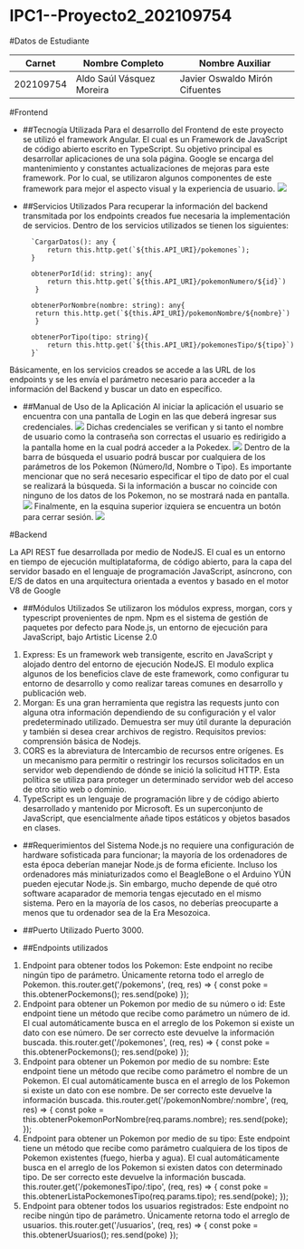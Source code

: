 # IPC1--Proyecto2_202109754
#Datos de Estudiante

| Carnet            | Nombre Completo    | Nombre Auxiliar |
|-------------------|-------------|---------------|
| 202109754 | Aldo Saúl Vásquez Moreira | Javier Oswaldo Mirón Cifuentes  |


#Frontend

- ##Tecnogía Utilizada
Para el desarrollo del Frontend de este proyecto se utilizó el framework Angular. El cual es un Framework de JavaScript de código abierto escrito en TypeScript. Su objetivo principal es desarrollar aplicaciones de una sola página. Google se encarga del mantenimiento y constantes actualizaciones de mejoras para este framework. Por lo cual, se utilizaron algunos componentes de este framework para mejor el aspecto visual y la experiencia de usuario.
![](https://i.imgur.com/dbZlse9.png)

- ##Servicios Utilizados
Para recuperar la información del backend transmitada por los endpoints creados fue necesaria la implementación de servicios. Dentro de los servicios utilizados se tienen los siguientes:

		`CargarDatos(): any {
    		return this.http.get(`${this.API_URI}/pokemones`);
  		}

  		obtenerPorId(id: string): any{
    		return this.http.get(`${this.API_URI}/pokemonNumero/${id}`)
 		 }

  		obtenerPorNombre(nombre: string): any{
   		 return this.http.get(`${this.API_URI}/pokemonNombre/${nombre}`)
 		 }

  		obtenerPorTipo(tipo: string){
    		return this.http.get(`${this.API_URI}/pokemonesTipo/${tipo}`)
  		}`
Básicamente, en los servicios creados se accede a las URL de los endpoints y se les envía el parámetro necesario para acceder a la información del Backend y buscar un dato en específico.

- ##Manual de Uso de la Aplicación
Al iniciar la aplicación el usuario se encuentra con una pantalla de Login en las que deberá ingresar sus credenciales.
![](https://i.imgur.com/Z0bt8kB.png)
Dichas credenciales se verifican y si tanto el nombre de usuario como la contraseña son correctas el usuario es redirigido a la pantalla home en la cual podrá acceder a la Pokedex.
![](https://i.imgur.com/z7kaIgv.png)
Dentro de la barra de búsqueda el usuario podrá buscar por cualquiera de los parámetros de los Pokemon (Número/Id, Nombre o Tipo). Es importante mencionar que no será necesario especificar el tipo de dato por el cual se realizará la búsqueda. 
Si la información a buscar no coincide con ninguno de los datos de los Pokemon, no se mostrará nada en pantalla.
![](https://i.imgur.com/bzVGVVc.png)
Finalmente, en la esquina superior izquiera se encuentra un botón para cerrar sesión.
![](https://i.imgur.com/pElJSmh.png)

#Backend

La API REST fue desarrollada por medio de NodeJS. El cual es un entorno en tiempo de ejecución multiplataforma, de código abierto, para la capa del servidor basado en el lenguaje de programación JavaScript, asíncrono, con E/S de datos en una arquitectura orientada a eventos y basado en el motor V8 de Google

- ##Módulos Utilizados
Se utilizaron los módulos express, morgan, cors y typescript provenientes de npm.  Npm es el sistema de gestión de paquetes por defecto para Node.js, un entorno de ejecución para JavaScript, bajo Artistic License 2.0
1. Express: Es un framework web transigente, escrito en JavaScript y alojado dentro del entorno de ejecución NodeJS. El modulo explica algunos de los beneficios clave de este framework, como configurar tu entorno de desarrollo y como realizar tareas comunes en desarrollo y publicación web.
2. Morgan: Es una gran herramienta que registra las requests junto con alguna otra información dependiendo de su configuración y el valor predeterminado utilizado. Demuestra ser muy útil durante la depuración y también si desea crear archivos de registro. Requisitos previos: comprensión básica de Nodejs.
3. CORS es la abreviatura de Intercambio de recursos entre orígenes. Es un mecanismo para permitir o restringir los recursos solicitados en un servidor web dependiendo de dónde se inició la solicitud HTTP. Esta política se utiliza para proteger un determinado servidor web del acceso de otro sitio web o dominio.
4. TypeScript es un lenguaje de programación libre y de código abierto desarrollado y mantenido por Microsoft. Es un superconjunto de JavaScript, que esencialmente añade tipos estáticos y objetos basados en clases.

- ##Requerimientos del Sistema
Node.js no requiere una configuración de hardware sofisticada para funcionar; la mayoría de los ordenadores de esta época deberían manejar Node.js de forma eficiente. Incluso los ordenadores más miniaturizados como el BeagleBone o el Arduino YÚN pueden ejecutar Node.js.
Sin embargo, mucho depende de qué otro software acaparador de memoria tengas ejecutado en el mismo sistema. Pero en la mayoría de los casos, no deberías preocuparte a menos que tu ordenador sea de la Era Mesozoica.

- ##Puerto Utilizado
Puerto 3000.

- ##Endpoints utilizados
1. Endpoint para obtener todos los Pokemon: Este endpoint no recibe ningún tipo de parámetro. Únicamente retorna todo el arreglo de Pokemon.
		this.router.get('/pokemons', (req, res) => {
            const poke = this.obtenerPockemons();
            res.send(poke)
        });
2. Endpoint para obtener un Pokemon por medio de su número o id: Este endpoint tiene un método que recibe como parámetro un número de id. El cual automáticamente busca en el arreglo de los Pokemon si existe un dato con ese número. De ser correcto este devuelve la información buscada.
		this.router.get('/pokemones', (req, res) => {
            const poke = this.obtenerPockemons();
            res.send(poke)
        });
3. Endpoint para obtener un Pokemon por medio de su nombre: Este endpoint tiene un método que recibe como parámetro el nombre de un Pokemon. El cual automáticamente busca en el arreglo de los Pokemon si existe un dato con ese nombre. De ser correcto este devuelve la información buscada.
		this.router.get('/pokemonNombre/:nombre', (req, res) => {
            const poke = this.obtenerPokemonPorNombre(req.params.nombre);
            res.send(poke);
        });
4. Endpoint para obtener un Pokemon por medio de su tipo: Este endpoint tiene un método que recibe como parámetro cualquiera de los tipos de Pokemon existentes (fuego, hierba y agua). El cual automáticamente busca en el arreglo de los Pokemon si existen datos con determinado tipo. De ser correcto este devuelve la información buscada.
		this.router.get('/pokemonesTipo/:tipo', (req, res) => {
            const poke = this.obtenerListaPockemonesTipo(req.params.tipo);
            res.send(poke);
        });
5. Endpoint para obtener todos los usuarios registrados: Este endpoint no recibe ningún tipo de parámetro. Únicamente retorna todo el arreglo de usuarios.
		this.router.get('/usuarios', (req, res) => {
            const poke = this.obtenerUsuarios();
            res.send(poke)
        });
